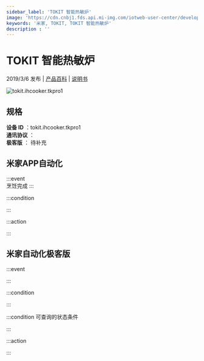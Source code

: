 ```yaml
---
sidebar_label: 'TOKIT 智能热敏炉'
image: 'https://cdn.cnbj1.fds.api.mi-img.com/iotweb-user-center/developer_1678870890710H5zFdR3J.png?GalaxyAccessKeyId=AKVGLQWBOVIRQ3XLEW&Expires=9223372036854775807&Signature=qdZMDFuYdfysL4CSBPb9ZGqhZgI='
keywords: '米家, TOKIT, TOKIT 智能热敏炉'
description : ''
---
```

# TOKIT 智能热敏炉

2019/3/6 发布 | [产品百科](https://home.mi.com/webapp/content/baike/product/index.html?model=tokit.ihcooker.tkpro1/) | [说明书](https://home.mi.com/views/introduction.html?model=tokit.ihcooker.tkpro1&region=cn)

![tokit.ihcooker.tkpro1](https://cdn.cnbj1.fds.api.mi-img.com/iotweb-user-center/developer_1678870890710H5zFdR3J.png?GalaxyAccessKeyId=AKVGLQWBOVIRQ3XLEW&Expires=9223372036854775807&Signature=qdZMDFuYdfysL4CSBPb9ZGqhZgI=)

## 规格  
> 
**设备 ID** ：tokit.ihcooker.tkpro1  
**通讯协议** ：  
**极客版**  ： 待补充 


## 米家APP自动化  

:::event  
烹饪完成
:::

:::condition  

:::

:::action   

:::

## 米家自动化极客版  

:::event  

:::

:::condition  

:::

:::condition 可查询的状态条件  

:::

:::action  

:::

        
